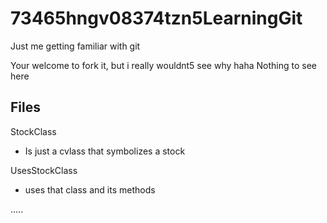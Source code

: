 # 73465hngv08374tzn5LearningGit
Just me getting familiar with git

Your welcome to fork it, but i really wouldnt5 see why haha
Nothing to see here

## Files

StockClass
 - Is just a cvlass that symbolizes a stock

 UsesStockClass
  - uses that class and its methods

.....